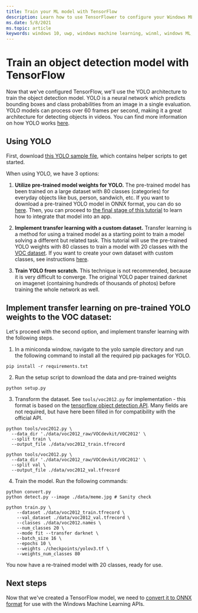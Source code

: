 ```yaml
---
title: Train your ML model with TensorFlow
description: Learn how to use TensorFlower to configure your Windows ML model.
ms.date: 5/8/2021
ms.topic: article
keywords: windows 10, uwp, windows machine learning, winml, windows ML, tutorials, pytorch
---
```


# Train an object detection model with TensorFlow

Now that we've configured TensorFlow, we'll use the YOLO architecture to train the object detection model. YOLO is a neural network which predicts bounding boxes and class probabilities from an image in a single evaluation. YOLO models can process over 60 frames per second, making it a great architecture for detecting objects in videos. You can find more information on how YOLO works [here](https://arxiv.org/pdf/1506.02640v5.pdf).

## Using YOLO

First, download [this YOLO sample file](https://github.com/microsoft/DirectML/tree/master/TensorFlow/yolov3), which contains helper scripts to get started.

When using YOLO, we have 3 options:

1.	**Utilize pre-trained model weights for YOLO.** The pre-trained model has been trained on a large dataset with 80 classes (categories) for everyday objects like bus, person, sandwich, etc. If you want to download a pre-trained YOLO model in ONNX format, you can do so [here](https://github.com/microsoft/Windows-Machine-Learning/tree/master/Samples/Tutorial%20Samples/YOLOv4ObjectDetection). Then, you can proceed to [the final stage of this tutorial](tensorflow-deploy-model.md) to learn how to integrate that model into an app.

2.	**Implement transfer learning with a custom dataset.** Transfer learning is a method for using a trained model as a starting point to train a model solving a different but related task. This tutorial will use the pre-trained YOLO weights with 80 classes to train a model with 20 classes with the [VOC dataset](https://www.tensorflow.org/datasets/catalog/voc). If you want to create your own dataset with custom classes, see instructions [here](https://github.com/AlexeyAB/Yolo_mark).

3.	**Train YOLO from scratch.** This technique is not recommended, because it is very difficult to converge. The original YOLO paper trained darknet on imagenet (containing hundreds of thousands of photos) before training the whole network as well.

## Implement transfer learning on pre-trained YOLO weights to the VOC dataset:

Let's proceed with the second option, and implement transfer learning with the following steps.

1. In a miniconda window, navigate to the yolo sample directory and run the following command to install all the required pip packages for YOLO.

`pip install -r requirements.txt`

2. Run the setup script to download the data and pre-trained weights

`python setup.py`

3. Transform the dataset. See `tools/voc2012.py` for implementation - this format is based on the [tensorflow object detection API](https://github.com/tensorflow/models/tree/master/research/object_detection). Many fields are not required, but have here been filled in for compatibility with the official API.

```
python tools/voc2012.py \
  --data_dir './data/voc2012_raw/VOCdevkit/VOC2012' \
  --split train \
  --output_file ./data/voc2012_train.tfrecord

python tools/voc2012.py \
  --data_dir './data/voc2012_raw/VOCdevkit/VOC2012' \
  --split val \
  --output_file ./data/voc2012_val.tfrecord
```

4. Train the model. Run the following commands:

```
python convert.py
python detect.py --image ./data/meme.jpg # Sanity check

python train.py \
	--dataset ./data/voc2012_train.tfrecord \
	--val_dataset ./data/voc2012_val.tfrecord \
	--classes ./data/voc2012.names \
	--num_classes 20 \
	--mode fit --transfer darknet \
	--batch_size 16 \
	--epochs 10 \
	--weights ./checkpoints/yolov3.tf \
	--weights_num_classes 80 
```

You now have a re-trained model with 20 classes, ready for use.

## Next steps

Now that we've created a TensorFlow model, we need to [convert it to ONNX format](tensorflow-convert-model.md) for use with the Windows Machine Learning APIs.
